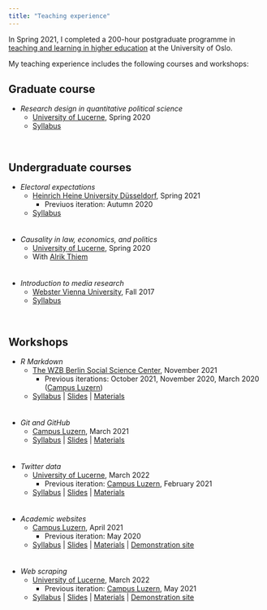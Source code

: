 ```yaml
---
title: "Teaching experience"
---
```


In Spring 2021, I completed a 200-hour postgraduate programme in <a href="https://www.uio.no/link/english/academic-development/" target="_blank">teaching and learning in higher education</a> at the University of Oslo.

My teaching experience includes the following courses and workshops: 

## Graduate course

* *Research design in quantitative political science*
  - <a href="https://www.unilu.ch/en/" target="_blank">University of Lucerne</a>, Spring 2020
  - <a href="https://resulumit.com/syllabi/20spring_rd.pdf" target="_blank">Syllabus</a>

<br>

## Undergraduate courses

* *Electoral expectations*
  - <a href="https://www.hhu.de/en/" target="_blank">Heinrich Heine University Düsseldorf</a>, Spring 2021     
    - Previuos iteration: Autumn 2020
  - <a href="https://resulumit.com/syllabi/21spring_ee.pdf" target="_blank">Syllabus</a>

<div style = "line-height: 50%;">
    <br>
</div>

* *Causality in law, economics, and politics*
  - <a href="https://www.unilu.ch/en/" target="_blank">University of Lucerne</a>, Spring 2020
  - With <a href="http://www.alrik-thiem.net/" target="_blank">Alrik Thiem</a>

<div style = "line-height: 50%;">
    <br>
</div>

* *Introduction to media research*
  - <a href="http://webster.ac.at" target="_blank">Webster Vienna University</a>, Fall 2017
  - <a href="https://resulumit.com/syllabi/17fall_rm.pdf" target="_blank">Syllabus</a>

<br>

## Workshops

* *R Markdown*
  - <a href="https://www.wzb.eu/en" target="_blank">The WZB Berlin Social Science Center</a>, November 2021
    - Previous iterations: October 2021, November 2020, March 2020 (<a href="https://www.campus-luzern.ch/" target="_blank">Campus Luzern</a>)
  - <a href="https://resulumit.com/syllabi/20autumn_rmd.pdf" target="_blank">Syllabus</a> | <a href="https://resulumit.com/teaching/rmd_workshop.html" target="_blank">Slides</a> | <a href="https://github.com/resulumit/rmd_workshop" target="_blank">Materials</a>

<div style = "line-height: 50%;">
    <br>
</div>

* *Git and GitHub*
  - <a href="https://www.campus-luzern.ch/" target="_blank">Campus Luzern</a>, March 2021
  - <a href="https://resulumit.com/syllabi/21spring_git.pdf" target="_blank">Syllabus</a> | <a href="https://resulumit.com/teaching/git_workshop.html" target="_blank">Slides</a> | <a href="https://github.com/resulumit/git_workshop" target="_blank">Materials</a>

<div style = "line-height: 50%;">
    <br>
</div>

* *Twitter data*
  - <a href="https://www.unilu.ch/en/" target="_blank">University of Lucerne</a>, March 2022
    - Previous iteration: <a href="https://www.campus-luzern.ch/" target="_blank">Campus Luzern</a>, February 2021
  - <a href="https://resulumit.com/syllabi/21spring_twtr.pdf" target="_blank">Syllabus</a> | <a href="https://resulumit.com/teaching/twtr_workshop.html" target="_blank">Slides</a> | <a href="https://github.com/resulumit/twtr_workshop" target="_blank">Materials</a>
    
<div style = "line-height: 50%;">
    <br>
</div>

* *Academic websites*
  - <a href="https://www.campus-luzern.ch/" target="_blank">Campus Luzern</a>, April 2021
    - Previous iteration: May 2020
  - <a href="https://resulumit.com/syllabi/21spring_rbd.pdf" target="_blank">Syllabus</a> | <a href="https://resulumit.com/teaching/rbd_workshop.html" target="_blank">Slides</a> | <a href="https://github.com/resulumit/workshop_website" target="_blank">Materials</a> | <a href="https://janejdoe.netlify.app/" target="_blank">Demonstration site</a>
    
<div style = "line-height: 50%;">
    <br>
</div>
    
* *Web scraping*
  - <a href="https://www.unilu.ch/en/" target="_blank">University of Lucerne</a>, March 2022
    - Previous iteration: <a href="https://www.campus-luzern.ch/" target="_blank">Campus Luzern</a>, May 2021
  - <a href="https://resulumit.com/syllabi/21spring_ws.pdf" target="_blank">Syllabus</a> | <a href="https://resulumit.com/teaching/scrp_workshop.html" target="_blank">Slides</a> | <a href="https://github.com/resulumit/scrp_workshop" target="_blank">Materials</a> | <a href="https://luzpar.netlify.app/" target="_blank">Demonstration site</a>
